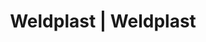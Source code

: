 ---
Link: "file:/Users/vinayakpatel/Downloads/www.weldplast.cz/eshop_products_compare/add/eshop-products-variant57"
product_name: "null"
product_id: "null"
title: "Weldplast | Weldplast"
product_desc: ""
product_specs: ""
product_downloads: ""
href: ""
accessories: ""
similar_products: ""
---